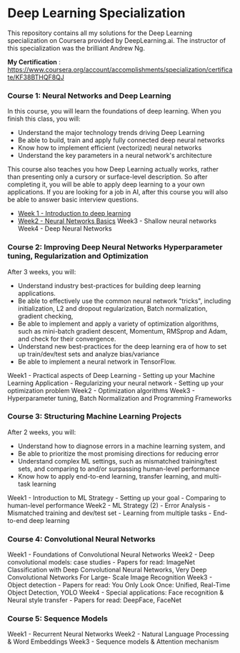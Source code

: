 # Deep Learning Specialization

This repository contains all my solutions for the Deep Learning specialization on Coursera provided by DeepLearning.ai. The instructor of this specialization was the brilliant Andrew Ng.

**My Certification** : https://www.coursera.org/account/accomplishments/specialization/certificate/KF38BTHQF8QJ

### Course 1: Neural Networks and Deep Learning  
In this course, you will learn the foundations of deep learning. When you finish this class, you will:
- Understand the major technology trends driving Deep Learning
- Be able to build, train and apply fully connected deep neural networks 
- Know how to implement efficient (vectorized) neural networks 
- Understand the key parameters in a neural network's architecture 

This course also teaches you how Deep Learning actually works, rather than presenting only a cursory or surface-level description. So after completing it, you will be able to apply deep learning to a your own applications. If you are looking for a job in AI, after this course you will also be able to answer basic interview questions. 

- [Week 1 - Introduction to deep learning]()  
- [Week2 - Neural Networks Basics]() 
Week3 - Shallow neural networks  
Week4 - Deep Neural Networks  

### Course 2: Improving Deep Neural Networks Hyperparameter tuning, Regularization and Optimization
After 3 weeks, you will: 
- Understand industry best-practices for building deep learning applications. 
- Be able to effectively use the common neural network "tricks", including initialization, L2 and dropout regularization, Batch normalization, gradient checking, 
- Be able to implement and apply a variety of optimization algorithms, such as mini-batch gradient descent, Momentum, RMSprop and Adam, and check for their convergence. 
- Understand new best-practices for the deep learning era of how to set up train/dev/test sets and analyze bias/variance
- Be able to implement a neural network in TensorFlow. 

Week1 - Practical aspects of Deep Learning - Setting up your Machine Learning Application - Regularizing your neural network - Setting up your optimization problem
Week2 - Optimization algorithms
Week3 - Hyperparameter tuning, Batch Normalization and Programming Frameworks

### Course 3: Structuring Machine Learning Projects
After 2 weeks, you will: 
- Understand how to diagnose errors in a machine learning system, and 
- Be able to prioritize the most promising directions for reducing error
- Understand complex ML settings, such as mismatched training/test sets, and comparing to and/or surpassing human-level performance
- Know how to apply end-to-end learning, transfer learning, and multi-task learning


Week1 - Introduction to ML Strategy - Setting up your goal - Comparing to human-level performance
Week2 - ML Strategy (2) - Error Analysis - Mismatched training and dev/test set - Learning from multiple tasks - End-to-end deep learning

### Course 4: Convolutional Neural Networks
Week1 - Foundations of Convolutional Neural Networks
Week2 - Deep convolutional models: case studies - Papers for read: ImageNet Classification with Deep Convolutional Neural Networks, Very Deep Convolutional Networks For Large-
Scale Image Recognition
Week3 - Object detection - Papers for read: You Only Look Once: Unified, Real-Time Object Detection, YOLO
Week4 - Special applications: Face recognition & Neural style transfer - Papers for read: DeepFace, FaceNet

### Course 5: Sequence Models
Week1 - Recurrent Neural Networks
Week2 - Natural Language Processing & Word Embeddings
Week3 - Sequence models & Attention mechanism
